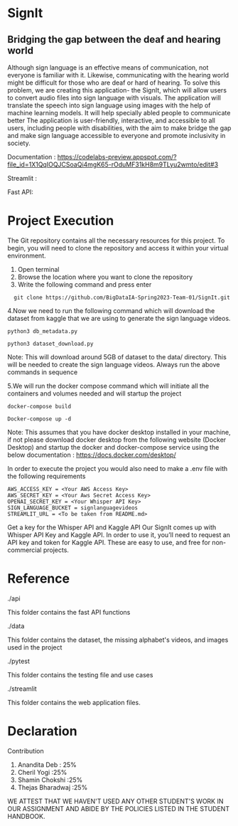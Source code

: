 # SignIt
## Bridging the gap between the deaf and hearing world 


Although sign language is an effective means of communication, not everyone is familiar with it. Likewise, communicating with the hearing world might be difficult for those who are deaf or hard of hearing. To solve this problem, we are creating this application- the SignIt, which will allow users to convert audio files into sign language with visuals.
The application will translate the speech into sign language using images with the help of  machine learning models. It will help specially abled people to communicate better
The application is user-friendly, interactive, and accessible to all users, including people with disabilities, with the aim to make bridge the gap and make sign language accessible to everyone and promote inclusivity in society.

Documentation : https://codelabs-preview.appspot.com/?file_id=1X1QqIOQJCSoaQi4mgK65-rOduMF31kH8m9TLyu2wmto/edit#3

Streamlit :

Fast API: 

# Project Execution 

The Git repository contains all the necessary resources for this project. To begin, you will need to clone the repository and access it within your virtual environment.
1. Open terminal
2. Browse the location where you want to clone the repository
3. Write the following command and press enter 
````
  git clone https://github.com/BigDataIA-Spring2023-Team-01/SignIt.git
 ````
4.Now we need to run the following command which will download the dataset from kaggle that we are using to generate the sign language videos.
 ````
python3 db_metadata.py
 ````
 ````
python3 dataset_download.py
 ````
	
Note: This will download around 5GB of dataset to the data/ directory. This will be needed to    create the sign language videos. 
Always run the above commands in sequence

5.We will run the docker compose command which will initiate all the containers and volumes needed and will startup the project
 ````
docker-compose build
 ````
 ````
Docker-compose up -d
 ````

Note: This assumes that you have docker desktop installed in your machine, if not please download docker desktop from the following website (Docker Desktop) and startup the docker and docker-compose service using the below documentation : https://docs.docker.com/desktop/
  

In order to execute the project you would also need to make a .env file with the following requirements
 ````
 AWS_ACCESS_KEY = <Your AWS Access Key>
AWS_SECRET_KEY = <Your Aws Secret Access Key>
OPENAI_SECRET_KEY = <Your Whisper API Key>
SIGN_LANGUAGE_BUCKET = signlanguagevideos
STREAMLIT_URL = <To be taken from README.md>

  ````

Get a key for the Whisper API and Kaggle API
Our SignIt comes up with Whisper API Key and Kaggle API. In order to use it, you’ll need to request an API key and token for Kaggle API. These are easy to use, and free for non-commercial projects.
# Reference 
./api

This folder contains the fast API functions

./data

This folder contains the dataset, the missing alphabet's videos, and images used in the project

./pytest

This folder contains the testing file and use cases 

./streamlit

This folder contains the web application files.

# Declaration 
Contribution 
 
1. Anandita Deb : 25%
2. Cheril Yogi :25%
3. Shamin Chokshi :25%
4. Thejas Bharadwaj :25%
 
WE ATTEST THAT WE HAVEN'T USED ANY OTHER STUDENT'S WORK IN OUR ASSIGNMENT AND ABIDE BY THE POLICIES LISTED IN THE STUDENT HANDBOOK.
